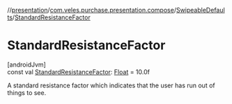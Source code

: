 //[presentation](../../../index.md)/[com.veles.purchase.presentation.compose](../index.md)/[SwipeableDefaults](index.md)/[StandardResistanceFactor](-standard-resistance-factor.md)

# StandardResistanceFactor

[androidJvm]\
const val [StandardResistanceFactor](-standard-resistance-factor.md): [Float](https://kotlinlang.org/api/latest/jvm/stdlib/kotlin/-float/index.html) = 10.0f

A standard resistance factor which indicates that the user has run out of things to see.

